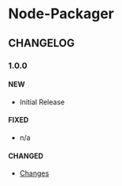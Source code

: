 # Node-Packager

## CHANGELOG

### 1.0.0
#### NEW
+ Initial Release

#### FIXED
+ n/a

#### CHANGED
+ [Changes](https://github.com/boschrexroth/node-packager/compare/1.0.0...1.0.0)